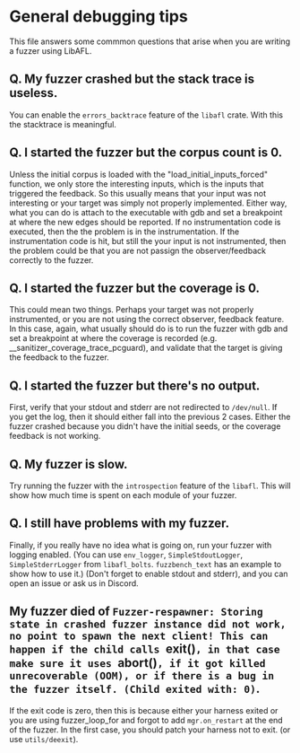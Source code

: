 # General debugging tips
This file answers some commmon questions that arise when you are writing a fuzzer using LibAFL.

## Q. My fuzzer crashed but the stack trace is useless.
You can enable the `errors_backtrace` feature of the `libafl` crate. With this the stacktrace is meaningful.

## Q. I started the fuzzer but the corpus count is 0.
Unless the initial corpus is loaded with the "load_initial_inputs_forced" function, we only store the interesting inputs, which is the inputs that triggered the feedback. So this usually means that your input was not interesting or your target was simply not properly implemented. 
Either way, what you can do is attach to the executable with gdb and set a breakpoint at where the new edges should be reported. If no instrumentation code is executed, then the the problem is in the instrumentation. If the instrumentation code is hit, but still the your input is not instrumented, then the problem could be that you are not passign the observer/feedback correctly to the fuzzer.

## Q. I started the fuzzer but the coverage is 0.
This could mean two things. Perhaps your target was not properly instrumented, or you are not using the correct observer, feedback feature.
In this case, again, what usually should do is to run the fuzzer with gdb and set a breakpoint at where the coverage is recorded (e.g. __sanitizer_coverage_trace_pcguard), and validate that the target is giving the feedback to the fuzzer.

## Q. I started the fuzzer but there's no output.
First, verify that your stdout and stderr are not redirected to `/dev/null`. If you get the log, then it should either fall into the previous 2 cases. Either the fuzzer crashed because you didn't have the initial seeds, or the coverage feedback is not working.

## Q. My fuzzer is slow.
Try running the fuzzer with the `introspection` feature of the `libafl`. This will show how much time is spent on each module of your fuzzer.

## Q. I still have problems with my fuzzer.
Finally, if you really have no idea what is going on, run your fuzzer with logging enabled. (You can use `env_logger`, `SimpleStdoutLogger`, `SimpleStderrLogger` from `libafl_bolts`. `fuzzbench_text` has an example to show how to use it.) (Don't forget to enable stdout and stderr), and you can open an issue or ask us in Discord.

## My fuzzer died of `Fuzzer-respawner: Storing state in crashed fuzzer instance did not work, no point to spawn the next client! This can happen if the child calls `exit()`, in that case make sure it uses `abort()`, if it got killed unrecoverable (OOM), or if there is a bug in the fuzzer itself. (Child exited with: 0)`.
If the exit code is zero, then this is because either your harness exited or you are using fuzzer_loop_for and forgot to add `mgr.on_restart` at the end of the fuzzer. In the first case, you should patch your harness not to exit. (or use `utils/deexit`).
